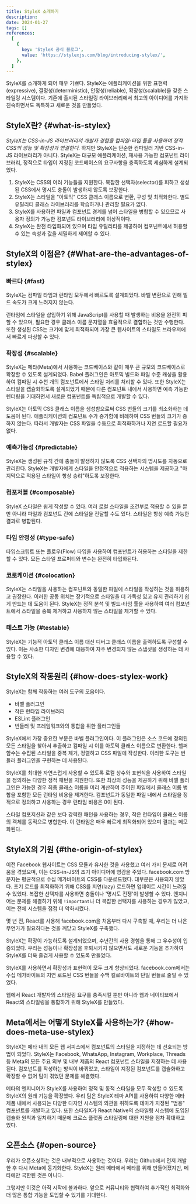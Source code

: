 ```yaml
---
title: StyleX 소개하기
description:
date: 2024-01-27
tags: []
references:
  [
    {
      key: 'StyleX 공식 블로그',
      value: 'https://stylexjs.com/blog/introducing-stylex/',
    },
  ]
---
```


StyleX를 소개하게 되어 매우 기쁘다. StyleX는 애플리케이션을 위한 표현력(expressive), 결정성(deterministic), 안정성(reliable), 확장성(scalable)을 갖춘 스타일링 시스템이다. 기존에 출시된 스타일링 라이브러리에서 최고의 아이디어를 가져와 친숙하면서도 독특하고 새로운 것을 만들었다.

## StyleX란? {#what-is-stylex}

_StyleX는 CSS-in-JS 라이브러리의 개발자 경험을 컴파일-타임 툴을 사용하여 정적 CSS의 성능 및 확장성과 연결한다._ 하지만 StyleX는 단순한 컴파일러 기반 CSS-in-JS 라이브러리가 아니다. StyleX는 대규모 애플리케이션, 재사용 가능한 컴포넌트 라이브러리, 정적으로 타입이 지정된 코드베이스의 요구사항을 충족하도록 세심하게 설계되었다.

1. StyleX는 CSS의 여러 기능들을 지원한다. 복잡한 선택자(selector)를 피하고 생성된 CSS에서 명시도 충돌이 발생하지 않도록 보장한다.
2. StyleX는 스타일을 "아토믹" CSS 클래스 이름으로 변환, 구성 및 최적화한다. 별도 유틸리티 클래스 라이브러리를 학습하거나 관리할 필요가 없다.
3. StyleX를 사용하면 파일과 컴포넌트 경계를 넘어 스타일을 병합할 수 있으므로 사용자 정의가 가능한 컴포넌트 라이브러리에 이상적이다.
4. StyleX는 완전 타입화되어 있으며 타입 유틸리티를 제공하여 컴포넌트에서 허용할 수 있는 속성과 값을 세밀하게 제어할 수 있다.

## StyleX의 이점은? {#What-are-the-advantages-of-stylex}

### 빠르다 {#fast}

StyleX는 컴파일 타임과 런타임 모두에서 빠르도록 설계되었다. 바벨 변환으로 인해 빌드 속도가 크게 느려지지 않는다.

런타임에 스타일을 삽입하기 위해 JavaScript를 사용할 때 발생하는 비용을 완전히 피할 수 있으며, 필요한 경우 클래스 이름 문자열을 효율적으로 결합하는 것만 수행한다. 또한 생성된 CSS는 크기에 맞게 최적화되어 가장 큰 웹사이트의 스타일도 브라우저에서 빠르게 파싱할 수 있다.

### 확장성 {#scalable}

StyleX는 메타(Meta)에서 사용하는 코드베이스와 같이 매우 큰 규모의 코드베이스로 확장할 수 있도록 설계되었다. Babel 플러그인은 아토믹 빌드와 파일 수준 캐싱을 활용하여 컴파일 시 수천 개의 컴포넌트에서 스타일 처리를 처리할 수 있다. 또한 StyleX는 스타일을 캡슐화하도록 설계되었기 때문에 다른 컴포넌트 내에서 사용하면 예측 가능한 렌더링을 기대하면서 새로운 컴포넌트를 독립적으로 개발할 수 있다.

StyleX는 아토믹 CSS 클래스 이름을 생성함으로써 CSS 번들의 크기를 최소화하는 데 도움이 된다. 애플리케이션의 컴포넌트 수가 증가함에 비례하여 CSS 번들의 크기가 증하지 않는다. 따라서 개발자는 CSS 파일을 수동으로 최적화하거나 지연 로드할 필요가 없다.

### 예측가능성 {#predictable}

StyleX는 생성된 규칙 간에 충돌이 발생하지 않도록 CSS 선택자의 명시도를 자동으로 관리한다. StyleX는 개발자에게 스타일을 안정적으로 적용하는 시스템을 제공하고 "마지막으로 적용된 스타일이 항상 승리"하도록 보장한다.

### 컴포저블 {#composable}

StyleX 스타일은 쉽게 작성할 수 있다. 여러 로컬 스타일을 조건부로 적용할 수 있을 뿐만 아니라 파일과 컴포넌트 간에 스타일을 전달할 수도 있다. 스타일은 항상 예측 가능한 결과로 병합된다.

### 타입 안정성 {#type-safe}

타입스크립트 또는 플로우(Flow) 타입을 사용하여 컴포넌트가 허용하는 스타일을 제한할 수 있다. 모든 스타일 프로퍼티와 변수는 완전히 타입화된다.

### 코로케이션 {#colocation}

StyleX는 스타일을 사용하는 컴포넌트와 동일한 파일에 스타일을 작성하는 것을 허용하고 권장한다. 이러한 공동 위치는 장기적으로 스타일을 더 가독성 있고 유지 관리하기 쉽게 만드는 데 도움이 된다. StyleX는 정적 분석 및 빌드-타임 툴을 사용하여 여러 컴포넌트에서 스타일을 중복 제거하고 사용하지 않는 스타일을 제거할 수 있다.

### 테스트 가능 {#testable}

StyleX는 기능적 아토믹 클래스 이름 대신 디버그 클래스 이름을 출력하도록 구성할 수 있다. 이는 사소한 디자인 변경에 대응하여 자주 변경되지 않는 스냅샷을 생성하는 데 사용할 수 있다.

## StyleX의 작동원리 {#how-does-stylex-work}

StyleX는 함께 작동하는 여러 도구의 모음이다.

- 바벨 플러그인
- 작은 런타임 라이브러리
- ESLint 플러그인
- 번들러 및 프레임워크와의 통합을 위한 플러그인들

StyleX에서 가장 중요한 부분은 바벨 플러그인이다. 이 플러그인은 소스 코드에 정의된 모든 스타일을 찾아서 추출하고 컴파일 시 이를 아토믹 클래스 이름으로 변환한다. 헬퍼 함수는 수집된 스타일을 중복 제거, 정렬하고 CSS 파일에 작성한다. 이러한 도구는 번들러 플러그인을 구현하는 데 사용된다.

StyleX를 최대한 자연스럽게 사용할 수 있도록 로컬 상수와 표현식을 사용하여 스타일을 정의하는 다양한 정적 패턴을 지원한다. 또한 최상의 성능을 제공하기 위해 바벨 플러그인은 가능한 경우 최종 클래스 이름을 미리 계산하여 주어진 파일에서 클래스 이름 병합을 포함한 모든 런타임 비용을 제거한다. 컴포넌트가 동일한 파일 내에서 스타일을 정적으로 정의하고 사용하는 경우 런타임 비용은 0이 된다.

스타일 컴포지션과 같은 보다 강력한 패턴을 사용하는 경우, 작은 런타임이 클래스 이름의 객체를 동적으로 병합한다. 이 런타임은 매우 빠르게 최적화되어 있으며 결과는 메모화된다.

## StyleX의 기원 {#the-origin-of-stylex}

이전 Facebook 웹사이트는 CSS 모듈과 유사한 것을 사용했고 여러 가지 문제로 어려움을 겪었으며, 이는 CSS-in-JS의 초기 아이디어에 영감을 주었다. facebook.com 방문자는 평균적으로 수십 메가바이트의 CSS를 다운로드했다. 대부분은 사용되지 않았다. 초기 로드를 최적화하기 위해 CSS를 지연(lazy) 로드하면 업데이트 시간이 느려질 수 있었다. 복잡한 선택자를 사용하면 충돌이나 '명시도 전쟁'이 발생할 수 있다. 엔지니어는 문제를 해결하기 위해 `!important`나 더 복잡한 선택자를 사용하는 경우가 많았고, 이는 전체 시스템을 점점 더 악화시켰다.

몇 년 전, React를 사용해 facebook.com을 처음부터 다시 구축할 때, 우리는 더 나은 무언가가 필요하다는 것을 깨닫고 StyleX를 구축했다.

StyleX는 확장이 가능하도록 설계되었으며, 수년간의 사용 경험을 통해 그 우수성이 입증되었다. 우리는 성능이나 확장성을 후퇴시키지 않으면서도 새로운 기능을 추가하여 StyleX를 더욱 즐겁게 사용할 수 있도록 만들었다.

StyleX를 사용하면서 확장성과 표현력이 모두 크게 향상되었다. facebook.com에서는 수십 메가바이트의 지연 로드된 CSS 번들을 수백 킬로바이트의 단일 번들로 줄일 수 있었다.

웹에서 React 개발자의 스타일링 요구를 충족시킬 뿐만 아니라 웹과 네이티브에서 React의 스타일링을 통합하기 위해 StyleX를 만들었다.

## Meta에서는 어떻게 StyleX를 사용하는가? {#how-does-meta-use-stylex}

StyleX는 메타 내의 모든 웹 서피스에서 컴포넌트의 스타일을 지정하는 데 선호되는 방법이 되었다. StyleX는 Facebook, WhatsApp, Instagram, Workplace, Threads 등 Meta의 모든 주요 외부 및 내부 제품의 React 컴포넌트 스타일을 지정하는 데 사용된다. 컴포넌트를 작성하는 방식이 바뀌었고, 스타일이 지정된 컴포넌트를 캡슐화하고 확장할 수 없어 팀이 겪었던 문제를 해결했다.

메타의 엔지니어가 StyleX를 사용하여 정적 및 동적 스타일을 모두 작성할 수 있도록 StyleX의 원래 기능을 확장했다. 우리 팀은 StyleX 테마 API를 사용하여 다양한 메타 제품 내에서 사용되는 다양한 디자인 시스템의 외관을 취하도록 테마가 지정된 "범용" 컴포넌트를 개발하고 있다. 또한 스타일X가 React Native의 스타일링 시스템에 도입된 캡슐화 원칙과 일치하기 때문에 크로스 플랫폼 스타일링에 대한 지원을 점차 확대하고 있다.

## 오픈소스 {#open-source}

우리가 오픈소싱하는 것은 내부적으로 사용하는 것이다. 우리는 Github에서 먼저 개발한 후 다시 Meta에 동기화한다. StyleX는 원래 메타에서 메타를 위해 만들어졌지만, 메타에만 국한된 것은 아니다.

그렇지만 이것은 아직 시작에 불과하다. 앞으로 커뮤니티와 협력하여 추가적인 최적화와 더 많은 통합 기능을 도입할 수 있기를 기대한다.
